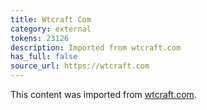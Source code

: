 ```yaml
---
title: Wtcraft Com
category: external
tokens: 23126
description: Imported from wtcraft.com
has_full: false
source_url: https://wtcraft.com
---
```


This content was imported from [wtcraft.com](https://wtcraft.com).
